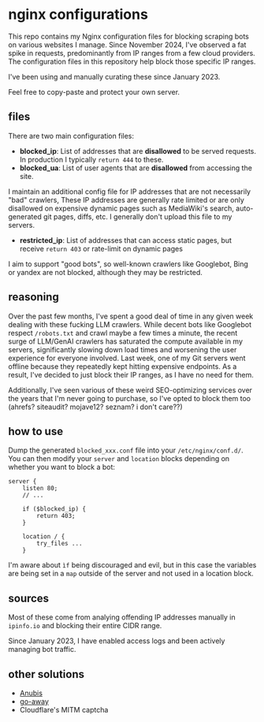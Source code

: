 # nginx configurations

This repo contains my Nginx configuration files for blocking scraping bots on various websites I manage. Since November 2024, I've observed a fat spike in requests, predominantly from IP ranges from a few cloud providers. The configuration files in this repository help block those specific IP ranges.

I've been using and manually curating these since January 2023.

Feel free to copy-paste and protect your own server.

## files
There are two main configuration files:

- **blocked_ip**: List of addresses that are **disallowed** to be served requests. In production I typically `return 444` to these.
- **blocked_ua**: List of user agents that are **disallowed** from accessing the site.

I maintain an additional config file for IP addresses that are not necessarily "bad" crawlers, These IP addresses are generally rate limited or are only disallowed on expensive dynamic pages such as MediaWiki's search, auto-generated git pages, diffs, etc. I generally don't upload this file to my servers.

- **restricted_ip**: List of addresses that can access static pages, but receive `return 403` or rate-limit on dynamic pages

I aim to support "good bots", so well-known crawlers like Googlebot, Bing or yandex are not blocked, although they may be restricted.

## reasoning
Over the past few months, I've spent a good deal of time in any given week dealing with these fucking LLM crawlers. While decent bots like Googlebot respect `/robots.txt` and crawl maybe a few times a minute, the recent surge of LLM/GenAI crawlers has saturated the compute available in my servers, significantly slowing down load times and worsening the user experience for everyone involved. Last week, one of my Git servers went offline because they repeatedly kept hitting expensive endpoints. As a result, I've decided to just block their IP ranges, as I have no need for them.

Additionally, I've seen various of these weird SEO-optimizing services over the years that I'm never going to purchase, so I've opted to block them too (ahrefs? siteaudit? mojave12? seznam? i don't care??)

## how to use
Dump the generated `blocked_xxx.conf` file into your `/etc/nginx/conf.d/`. You can then modify your `server` and `location` blocks depending on whether you want to block a bot:

```
server {
	listen 80;
	// ...

	if ($blocked_ip) {
		return 403;
	}

	location / {
		try_files ...
	}
```

I'm aware about `ìf` being discouraged and evil, but in this case the variables are being set in a `map` outside of the server and not used in a location block.

## sources

Most of these come from analying offending IP addresses manually in `ipinfo.io` and blocking their entire CIDR range.

Since January 2023, I have enabled access logs and been actively managing bot traffic.

## other solutions

- [Anubis](https://anubis.techaro.lol/)
- [go-away](https://git.gammaspectra.live/git/go-away)
- Cloudflare's MITM captcha
